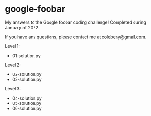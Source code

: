 # google-foobar
My answers to the Google foobar coding challenge! Completed during January of 2022.

If you have any questions, please contact me at colebeny@gmail.com.


Level 1:
- 01-solution.py

Level 2:
- 02-solution.py
- 03-solution.py

Level 3:
- 04-solution.py
- 05-solution.py
- 06-solution.py
